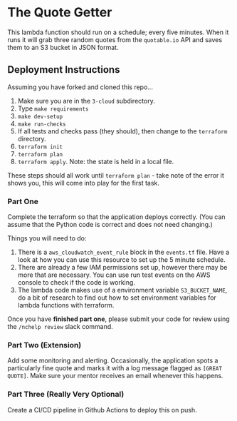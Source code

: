 # The Quote Getter

This lambda function should run on a schedule; every five minutes. When it runs it will grab three random quotes from the `quotable.io` API and saves them to an S3 bucket in JSON format.

## Deployment Instructions

Assuming you have forked and cloned this repo...

1. Make sure you are in the `3-cloud` subdirectory.
2. Type `make requirements`
3. `make dev-setup`
4. `make run-checks`
5. If all tests and checks pass (they should), then change to the `terraform` directory.
6. `terraform init`
7. `terraform plan`
8. `terraform apply`. Note: the state is held in a local file.

These steps should all work until `terraform plan` - take note of the error it shows you, this will come into play for the first task.

### Part One

Complete the terraform so that the application deploys correctly. (You can assume that the
Python code is correct and does not need changing.)

Things you will need to do:

1. There is a `aws_cloudwatch_event_rule` block in the `events.tf` file. Have a look at how you can use this resource to set up the 5 minute schedule.
2. There are already a few IAM permissions set up, however there may be more that are necessary. You can use run test events on the AWS console to check if the code is working.
3. The lambda code makes use of a environment variable `S3_BUCKET_NAME`, do a bit of research to find out how to set environment variables for lambda functions with terraform.

Once you have **finished part one**, please submit your code for review using the `/nchelp review` slack command.

### Part Two (Extension)

Add some monitoring and alerting. Occasionally, the application spots a particularly fine quote
and marks it with a log message flagged as `[GREAT QUOTE]`. Make sure your mentor receives
an email whenever this happens.

### Part Three (Really Very Optional)

Create a CI/CD pipeline in Github Actions to deploy this on push.
